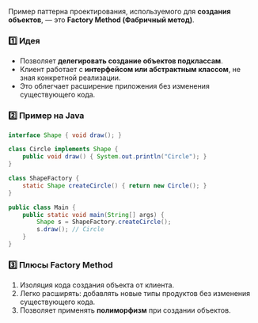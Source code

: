 Пример паттерна проектирования, используемого для **создания объектов**, — это **Factory Method (Фабричный метод)**.
### 1️⃣ Идея
- Позволяет **делегировать создание объектов подклассам**.
- Клиент работает с **интерфейсом или абстрактным классом**, не зная конкретной реализации.
- Это облегчает расширение приложения без изменения существующего кода.
### 2️⃣ Пример на Java
```java
interface Shape { void draw(); }

class Circle implements Shape {
    public void draw() { System.out.println("Circle"); }
}

class ShapeFactory {
    static Shape createCircle() { return new Circle(); }
}

public class Main {
    public static void main(String[] args) {
        Shape s = ShapeFactory.createCircle();
        s.draw(); // Circle
    }
}

```
### 3️⃣ Плюсы Factory Method
1. Изоляция кода создания объекта от клиента.
2. Легко расширять: добавлять новые типы продуктов без изменения существующего кода.
3. Позволяет применять **полиморфизм** при создании объектов.